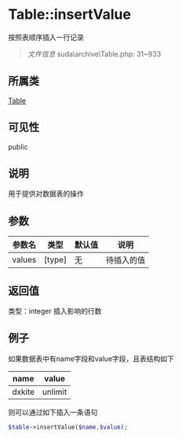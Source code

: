 # Table::insertValue
按照表顺序插入一行记录
> *文件信息* suda\archive\Table.php: 31~933
## 所属类 

[Table](../Table.md)

## 可见性

  public  
## 说明


用于提供对数据表的操作


## 参数

| 参数名 | 类型 | 默认值 | 说明 |
|--------|-----|-------|-------|
| values |  [type] | 无 |  待插入的值 |

## 返回值
类型：integer
 插入影响的行数

## 例子


如果数据表中有name字段和value字段，且表结构如下

| name | value |
|------|--------|
| dxkite| unlimit |

则可以通过如下插入一条语句

```php
$table->insertValue($name,$value);
```
